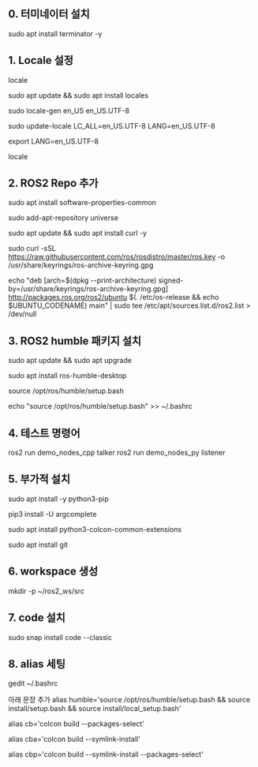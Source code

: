 ## 0. 터미네이터 설치

sudo apt install terminator -y


## 1. Locale 설정

locale

sudo apt update && sudo apt install locales

sudo locale-gen en_US en_US.UTF-8

sudo update-locale LC_ALL=en_US.UTF-8 LANG=en_US.UTF-8

export LANG=en_US.UTF-8

locale

## 2. ROS2 Repo 추가

sudo apt install software-properties-common

sudo add-apt-repository universe

sudo apt update && sudo apt install curl -y

sudo curl -sSL https://raw.githubusercontent.com/ros/rosdistro/master/ros.key -o /usr/share/keyrings/ros-archive-keyring.gpg

echo "deb [arch=$(dpkg --print-architecture) signed-by=/usr/share/keyrings/ros-archive-keyring.gpg] http://packages.ros.org/ros2/ubuntu $(. /etc/os-release && echo $UBUNTU_CODENAME) main" | sudo tee /etc/apt/sources.list.d/ros2.list > /dev/null

## 3. ROS2 humble 패키지 설치

sudo apt update && sudo apt upgrade

sudo apt install ros-humble-desktop

source /opt/ros/humble/setup.bash

echo "source /opt/ros/humble/setup.bash" >> ~/.bashrc


## 4. 테스트 명령어

ros2 run demo_nodes_cpp talker
ros2 run demo_nodes_py listener


## 5. 부가적 설치

sudo apt install -y python3-pip

pip3 install -U argcomplete

sudo apt install python3-colcon-common-extensions

sudo apt install git


## 6. workspace 생성

mkdir -p ~/ros2_ws/src


## 7. code 설치

sudo snap install code --classic

## 8. alias 세팅

gedit ~/.bashrc

아래 문장 추가
alias humble='source /opt/ros/humble/setup.bash && source install/setup.bash && source install/local_setup.bash'

alias cb='colcon build --packages-select'

alias cba='colcon build --symlink-install'

alias cbp='colcon build --symlink-install --packages-select'
